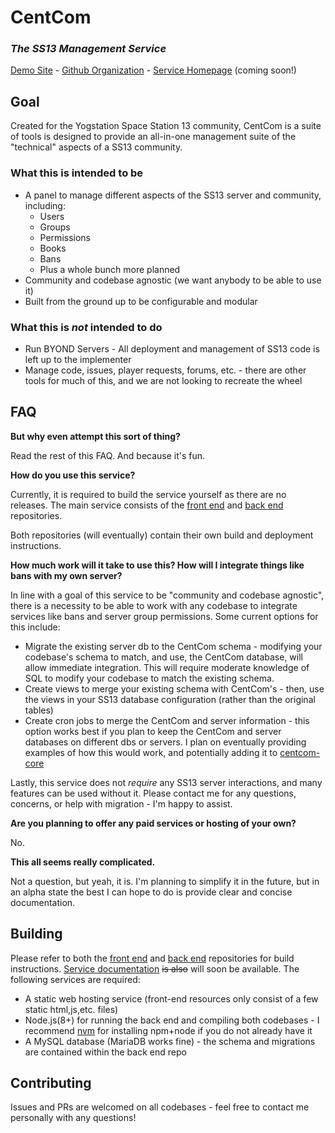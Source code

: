 # CentCom
### *The SS13 Management Service*

[Demo Site](http://centcom.ddmers.com) - [Github Organization](https://github.com/centcom-ss13) - [Service Homepage](https://centcom.services) (coming soon!)

## Goal

Created for the Yogstation Space Station 13 community, CentCom is a suite of tools is designed to provide an all-in-one management suite of the "technical" aspects of a SS13 community.

### What this is intended to be

 - A panel to manage different aspects of the SS13 server and community, including:
   - Users
   - Groups
   - Permissions
   - Books
   - Bans
   - Plus a whole bunch more planned
 - Community and codebase agnostic (we want anybody to be able to use it)
 - Built from the ground up to be configurable and modular

### What this is *not* intended to do
 - Run BYOND Servers - All deployment and management of SS13 code is left up to the implementer
 - Manage code, issues, player requests, forums, etc. - there are other tools for much of this, and we are not looking to recreate the wheel

## FAQ

**But why even attempt this sort of thing?**

Read the rest of this FAQ.  And because it's fun.

**How do you use this service?**

Currently, it is required to build the service yourself as there are no releases.  The main service consists of the [front end](https://github.com/centcom-ss13/centcom-ui) and [back end](https://github.com/centcom-ss13/centcom-server) repositories.

Both repositories (will eventually) contain their own build and deployment instructions.

**How much work will it take to use this?  How will I integrate things like bans with my own server?**

In line with a goal of this service to be "community and codebase agnostic", there is a necessity to be able to work with any codebase to integrate services like bans and server group permissions.  Some current options for this include:
 - Migrate the existing server db to the CentCom schema - modifying your codebase's schema to match, and use, the CentCom database, will allow immediate integration.  This will require moderate knowledge of SQL to modify your codebase to match the existing schema.
 - Create views to merge your existing schema with CentCom's - then, use the views in your SS13 database configuration (rather than the original tables)
 - Create cron jobs to merge the CentCom and server information - this option works best if you plan to keep the CentCom and server databases on different dbs or servers.  I plan on eventually providing examples of how this would work, and potentially adding it to [centcom-core](https://github.com/centcom-ss13/centcom-core)


Lastly, this service does not *require* any SS13 server interactions, and many features can be used without it.  Please contact me for any questions, concerns, or help with migration - I'm happy to assist.

**Are you planning to offer any paid services or hosting of your own?**

No.

**This all seems really complicated.**

Not a question, but yeah, it is.  I'm planning to simplify it in the future, but in an alpha state the best I can hope to do is provide clear and concise documentation.


## Building

Please refer to both the [front end](https://github.com/centcom-ss13/centcom-ui) and [back end](https://github.com/centcom-ss13/centcom-server) repositories for build instructions.  [Service documentation](https://centcom-ss13.github.io) ~~is also~~ will soon be available.
The following services are required:
 - A static web hosting service (front-end resources only consist of a few static html,js,etc. files)
 - Node.js(8+) for running the back end and compiling both codebases - I recommend [nvm](https://github.com/coreybutler/nvm-windows) for installing npm+node if you do not already have it
 - A MySQL database (MariaDB works fine) - the schema and migrations are contained within the back end repo

## Contributing

Issues and PRs are welcomed on all codebases - feel free to contact me personally with any questions!